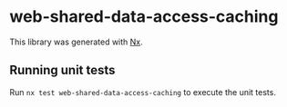 # web-shared-data-access-caching

This library was generated with [Nx](https://nx.dev).

## Running unit tests

Run `nx test web-shared-data-access-caching` to execute the unit tests.
